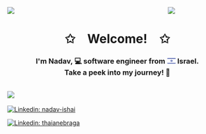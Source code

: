 <img align="left" src="https://user-images.githubusercontent.com/65187002/144930161-2f783401-8d27-4fdf-a2f7-cc0ba32f1f1f.gif" width="27%" style="display:inline;"><img align="right" src="https://user-images.githubusercontent.com/65187002/144930161-2f783401-8d27-4fdf-a2f7-cc0ba32f1f1f.gif" width="27%" style="display:inline;">
<br>

<p align="center">
  <h1 align="center">✩&emsp;Welcome!&emsp;✩</h1>
</p>

<p align="center">
  <h3 align="center"> I'm Nadav, 💻 software engineer from <img src="https://raw.githubusercontent.com/krzysztofrewak/flat-flags-iconset/master/flags/il.png" width="20"/> <b> Israel.</b> <br> Take a peek into my journey! 🚀 </h3></p>
<br>


  <img id="preview" src="https://komarev.com/ghpvc/?username=nadavis56&color=grey"> 
  
[![Linkedin: nadav-ishai](https://img.shields.io/badge/-nadav-ishai-blue?style=flat-square&logo=Linkedin&logoColor=white&link=https://www.linkedin.com/in/nadav-ishai/)](https://www.linkedin.com/in/nadav-ishai/)

[![Linkedin: thaianebraga](https://img.shields.io/badge/-thaianebraga-blue?style=flat-square&logo=Linkedin&logoColor=white&link=https://www.linkedin.com/in/thaianebraga/)](https://www.linkedin.com/in/thaianebraga/)




<!-- <p align="center">
    <a href="https://github.com/nadavis56"><img width="20%" src="https://github-readme-stats.vercel.app/api/top-langs/?username=nadavis56&theme=dark&hide=html,css,cmake&layout=compact&langs_count=5&bg_color=101010&hide_title=true"></a>
</p> -->


<!--
**NadavIs56/NadavIs56** is a ✨ _special_ ✨ repository because its `README.md` (this file) appears on your GitHub profile.

Here are some ideas to get you started:

- 🔭 I’m currently working on ...
- 🌱 I’m currently learning ...
- 👯 I’m looking to collaborate on ...
- 🤔 I’m looking for help with ...
- 💬 Ask me about ...
- 📫 How to reach me: ...
- 😄 Pronouns: ...
- ⚡ Fun fact: ...
-->

